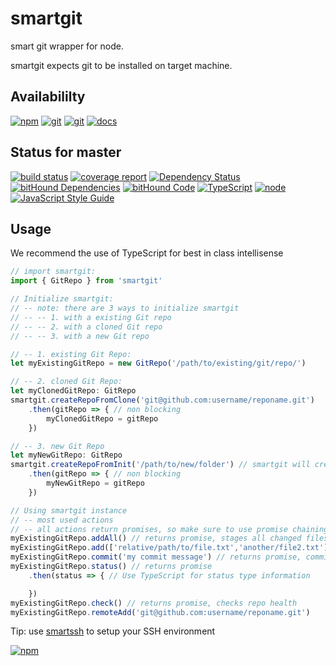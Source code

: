 # smartgit
smart git wrapper for node.

smartgit expects git to be installed on target machine.

## Availabililty
[![npm](https://push.rocks/assets/repo-button-npm.svg)](https://www.npmjs.com/package/smartgit)
[![git](https://push.rocks/assets/repo-button-git.svg)](https://gitlab.com/pushrocks/smartgit)
[![git](https://push.rocks/assets/repo-button-mirror.svg)](https://github.com/pushrocks/smartgit)
[![docs](https://push.rocks/assets/repo-button-docs.svg)](https://pushrocks.gitlab.io/smartgit/)

## Status for master
[![build status](https://gitlab.com/pushrocks/smartgit/badges/master/build.svg)](https://gitlab.com/pushrocks/smartgit/commits/master)
[![coverage report](https://gitlab.com/pushrocks/smartgit/badges/master/coverage.svg)](https://gitlab.com/pushrocks/smartgit/commits/master)
[![Dependency Status](https://david-dm.org/pushrocks/smartgit.svg)](https://david-dm.org/pushrocks/smartgit)
[![bitHound Dependencies](https://www.bithound.io/github/pushrocks/smartgit/badges/dependencies.svg)](https://www.bithound.io/github/pushrocks/smartgit/master/dependencies/npm)
[![bitHound Code](https://www.bithound.io/github/pushrocks/smartgit/badges/code.svg)](https://www.bithound.io/github/pushrocks/smartgit)
[![TypeScript](https://img.shields.io/badge/TypeScript-2.x-blue.svg)](https://nodejs.org/dist/latest-v6.x/docs/api/)
[![node](https://img.shields.io/badge/node->=%206.x.x-blue.svg)](https://nodejs.org/dist/latest-v6.x/docs/api/)
[![JavaScript Style Guide](https://img.shields.io/badge/code%20style-standard-brightgreen.svg)](http://standardjs.com/)

## Usage
We recommend the use of TypeScript for best in class intellisense

```javascript
// import smartgit:
import { GitRepo } from 'smartgit'

// Initialize smartgit:
// -- note: there are 3 ways to initialize smartgit
// -- -- 1. with a existing Git repo
// -- -- 2. with a cloned Git repo
// -- -- 3. with a new Git repo

// -- 1. existing Git Repo:
let myExistingGitRepo = new GitRepo('/path/to/existing/git/repo/')

// -- 2. cloned Git Repo:
let myClonedGitRepo: GitRepo
smartgit.createRepoFromClone('git@github.com:username/reponame.git')
    .then(gitRepo => { // non blocking
        myClonedGitRepo = gitRepo
    })

// -- 3. new Git Repo
let myNewGitRepo: GitRepo
smartgit.createRepoFromInit('/path/to/new/folder') // smartgit will create any new folder, be careful
    .then(gitRepo => { // non blocking
        myNewGitRepo = gitRepo
    })

// Using smartgit instance
// -- most used actions
// -- all actions return promises, so make sure to use promise chaining for any dependent tasks
myExistingGitRepo.addAll() // returns promise, stages all changed files
myExistingGitRepo.add(['relative/path/to/file.txt','another/file2.txt']) // returns promise, stages specific files
myExistingGitRepo.commit('my commit message') // returns promise, commits staged files
myExistingGitRepo.status() // returns promise
    .then(status => { // Use TypeScript for status type information

    })
myExistingGitRepo.check() // returns promise, checks repo health
myExistingGitRepo.remoteAdd('git@github.com:username/reponame.git')
```

Tip: use [smartssh](https://npmjs.com/smartssh) to setup your SSH environment

[![npm](https://push.rocks/assets/repo-header.svg)](https://push.rocks)
